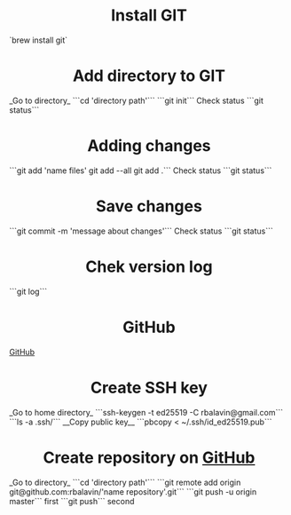 <h1 align="center">Install GIT</h1>
`brew install git`
<h1 align="center">Add directory to GIT</h1>
_Go to directory_
```cd 'directory path'```
```git init```
Сheck status
```git status```
<h1 align="center">Adding changes</h1>
```git add 'name files'
git add --all
git add .```
Сheck status
```git status```
<h1 align="center">Save changes</h1>
```git commit -m 'message about changes'```
Сheck status
```git status```
<h1 align="center">Chek version log</h1>
```git log```

<h1 align="center">GitHub</h1>
<a href="https://github.com">GitHub</a>

<h1 align="center">Create SSH key</h1>
_Go to home directory_
```ssh-keygen -t ed25519 -C rbalavin@gmail.com```
```ls -a .ssh/```
__Copy public key__
```pbcopy < ~/.ssh/id_ed25519.pub```
<h1 align="center">Create repository on <a href="https://github.com">GitHub</a></h1>
_Go to directory_
```cd 'directory path'```
```git remote add origin git@github.com:rbalavin/'name repository'.git```
```git push -u origin master``` first
```git push``` second

